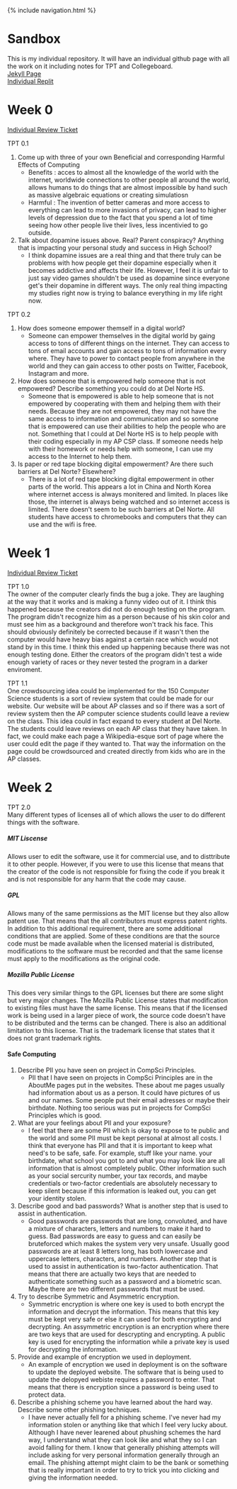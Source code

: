 {% include navigation.html %}
 
# Sandbox
This is my individual repository. It will have an individual github page with all the work on it including notes for TPT and Collegeboard.   
[Jekyll Page](https://fierceexplorer.github.io/Sandbox/)     
[Individual Replit](https://replit.com/@EthanGuo6/Sandbox#main.py)      
# Week 0 

[Individual Review Ticket](https://github.com/FierceExplorer/Sandbox/issues/6)

TPT 0.1   
1. Come up with three of your own Beneficial and corresponding Harmful Effects of Computing
   * Benefits : acces to almost all the knowledge of the world with the internet, worldwide connections to other people all around the world, allows humans to do things that are almost impossible by hand such as massive algebraic equations or creating simulatiosn 
   * Harmful : The invention of better cameras and more access to everything can lead to more invasions of privacy, can lead to higher levels of depression due to the fact that you spend a lot of time seeing how other people live their lives, less incentivied to go outside. 
2. Talk about dopamine issues above. Real? Parent conspiracy? Anything that is impacting your personal study and success in High School?
   * I think dopamine issues are a real thing and that there truly can be problems with how people get their dopamine especially when it becomes addictive and affects their life. However, I feel it is unfair to just say video games shouldn't be used as dopamine since everyone get's their dopamine in different ways. The only real thing impacting my studies right now is trying to balance everything in my life right now.     


TPT 0.2   
1. How does someone empower themself in a digital world?
   * Someone can empower themselves in the digital world by gaing access to tons of different things on the internet. They can access to tons of email accounts and gain access to tons of information every where. They have to power to contact people from anywhere in the world and they can gain access to other posts on Twitter, Facebook, Instagram and more. 
2. How does someone that is empowered help someone that is not empowered? Describe something you could do at Del Norte HS.
   * Someone that is empowered is able to help someone that is not empowered by cooperating with them and helping them with their needs. Because they are not empowered, they may not have the same access to information and communication and so someone that is empowered can use their abilities to help the people who are not. Something that I could at Del Norte HS is to help people with their coding especially in my AP CSP class. If someone needs help with their homework or needs help with someone, I can use my access to the Internet to help them. 
3. Is paper or red tape blocking digital empowerment? Are there such barriers at Del Norte? Elsewhere?
   * There is a lot of red tape blocking digital empowerment in other parts of the world. This appears a lot in China and North Korea where internet access is always monitered and limited. In places like those, the internet is always being watched and so internet access is limited. There doesn't seem to be such barriers at Del Norte. All students have access to chromebooks and computers that they can use and the wifi is free.
  
# Week 1 

[Individual Review Ticket](https://github.com/FierceExplorer/Sandbox/issues/7)  

TPT 1.0   
The owner of the computer clearly finds the bug a joke. They are laughing at the way that it works and is making a funny video out of it. I think this happened because the creators did not do enough testing on the program. The program didn't recognize him as a person because of his skin color and must see him as a background and therefore won't track his face. This should obviously definitely be corrected because if it wasn't then the computer would have heavy bias against a certain race which would not stand by in this time. I think this ended up happening because there was not enough testing done. Either the creators of the program didn't test a wide enough variety of races or they never tested the program in a darker enviroment.     

TPT 1.1      
One crowdsourcing idea could be implemented for the 150 Computer Science students is a sort of review system that could be made for our website. Our website will be about AP classes and so if there was a sort of review system then the AP computer science students coulld leave a review on the class. This idea could in fact expand to every student at Del Norte. The students could leave reviews on each AP class that they have taken. In fact, we could make each page a Wikipedia-esque sort of page where the user could edit the page if they wanted to. That way the information on the page could be crowdsourced and created directly from kids who are in the AP classes.    
# Week 2 
TPT 2.0    
Many different types of licenses all of which allows the user to do different things with the software. 
##### MIT Liscense  
Allows user to edit the software, use it for commercial use, and to disttribute it to other people. However, if you were to use this license that means that the creator of the code is not responsible for fixing the code if you break it and is not responsible for any harm that the code may cause.     
##### GPL 
Allows many of the same permissions as the MIT license but they also allow patent use. That means that the all contributors must express patent rights. In addition to this additional requirement, there are some additional conditions that are applied. Some of these conditions are that the source code must be made available when the licensed material is distributed, modifications to the software must be recorded and that the same license must apply to the modifications as the original code. 
##### Mozilla Public License 
This does very similar things to the GPL licenses but there are some slight but very major changes. The Mozilla Public License states that modification to existing files must have the same license. This means that if the licensed work is being used in a larger piece of work, the source code doesn't have to be distributed and the terms can be changed. There is also an additional limitation to this license. That is the trademark license that states that it does not grant trademark rights. 
#### Safe Computing 
1. Describe PII you have seen on project in CompSci Principles.
   * PII that I have seen on projects in CompSci Principles are in the AboutMe pages put in the websites. These about me pages usually had information about us as a person. It could have pictures of us and our names. Some people put their email adresses or maybe their birthdate. Nothing too serious was put in projects for CompSci Principles which is good.   
2. What are your feelings about PII and your exposure?
   * I feel that there are some PII which is okay to expose to te public and the world and some PII must be kept personal at almost all costs. I think that everyone has PII and that it is important to keep what need's to be safe, safe. For example, stuff like your name. your birthdate, what school you got to and what you may look like are all information that is almost completely public. Other information such as your social sercurity number, your tax records, and maybe credentials or two-factor credentials are absolutely necessary to keep silent because if this information is leaked out, you can get your identity stolen. 
3. Describe good and bad passwords? What is another step that is used to assist in authentication.
   * Good passwords are passwords that are long, convoluted, and have a mixture of characters, letters and numbers to make it hard to guess. Bad passwords are easy to guess and can easily be bruteforced which makes the system very very unsafe. Usually good passwords are at least 8 letters long, has both lowercase and uppercase letters, characters, and numbers. Another step that is used to assist in authentication is two-factor authentication. That means that there are actually two keys that are needed to authenticate something such as a password and a biometric scan. Maybe there are two different passwords that must be used. 
4. Try to describe Symmetric and Asymmetric encryption.
   * Symmetric encryption is where one key is used to both encrypt the information and decrypt the information. This means that this key must be kept very safe or else it can used for both encrypting and decrypting. An assymmetric encryption is an encryption where there are two keys that are used for descrypting and encrypting. A public key is used for encrypting the information while a private key is used for decrypting the information. 
5. Provide and example of encryption we used in deployment.
   * An example of encryption we used in deployment is on the software to update the deployed website. The software that is being used to update the delopyed webiste requires a password to enter. That means that there is encryption since a password is being used to protect data. 
6. Describe a phishing scheme you have learned about the hard way. Describe some other phishing techniques.
   * I have never actually fell for a phishing scheme. I've never had my information stolen or anything like that which I feel very lucky about. Although I have never learened about phushing schemes the hard way, I understand what they can look like and what they so I can avoid falling for them. I know that generally phishing attempts will include asking for very personal information generally through an email. The phishing attempt might claim to be the bank or something that is really important in order to try to trick you into clicking and giving the information needed. 
